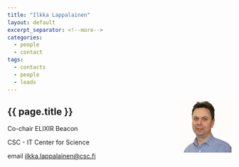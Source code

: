 ```yaml
---
title: "Ilkka Lappalainen"
layout: default
excerpt_separator: <!--more-->
categories:
  - people
  - contact
tags:
  - contacts
  - people
  - leads
---
```



<img style="float: right; width: 120px;" src="/assets/img/people/ilappalainen.jpg" />

## {{ page.title }}

Co-chair ELIXIR Beacon

CSC - IT Center for Science

email [ilkka.lappalainen@csc.fi](mailto:ilkka.lappalainen@csc.fi)

<!--more-->
